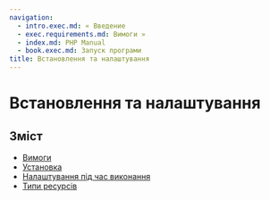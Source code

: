 ```yaml
---
navigation:
  - intro.exec.md: « Введение
  - exec.requirements.md: Вимоги »
  - index.md: PHP Manual
  - book.exec.md: Запуск програми
title: Встановлення та налаштування
---
```

# Встановлення та налаштування

## Зміст

-   [Вимоги](exec.requirements.md)
-   [Установка](exec.installation.md)
-   [Налаштування під час виконання](exec.configuration.md)
-   [Типи ресурсів](exec.resources.md)
